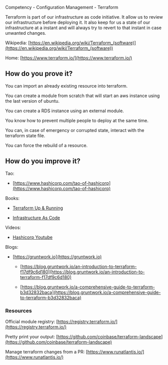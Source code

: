 Competency - Configuration Management - Terraform

Terraform is part of our infrastructure as code initiative. It allow us to review our infrastructure before deploying it. It also keep for us a state of our infrastructure at a instant and will always try to revert to that instant in case unwanted changes. 

Wikipedia: [https://en.wikipedia.org/wiki/Terraform_(software)](https://en.wikipedia.org/wiki/Terraform_(software)) 

Home: [https://www.terraform.io/](https://www.terraform.io/) 

## How do you prove it?

You can import an already existing resource into terraform.

You can create a module from scratch that will start an aws instance using the last version of ubuntu.

You can create a RDS instance using an external module.

You know how to prevent multiple people to deploy at the same time.

You can, in case of emergency or corrupted state, interact with the terraform state file.

You can force the rebuild of a resource.

## How do you improve it?

Tao:

* [https://www.hashicorp.com/tao-of-hashicorp](https://www.hashicorp.com/tao-of-hashicorp)

Books:

* [Terraform Up & Running](https://www.amazon.ca/Terraform-Running-Writing-Infrastructure-Code/dp/1491977086?th=1&psc=1&source=googleshopping&locale=en-CA&tag=googcana-20&ref=pd_sl_2e491zlwv6_e)

* [Infrastructure As Code](http://shop.oreilly.com/product/0636920039297.do)

Videos:

* [Hashicorp Youtube](https://www.youtube.com/channel/UC-AdvAxaagE9W2f0webyNUQ/playlists)

Blogs:

* [https://gruntwork.io](https://gruntwork.io) 

    * [https://blog.gruntwork.io/an-introduction-to-terraform-f17df9c6d180](https://blog.gruntwork.io/an-introduction-to-terraform-f17df9c6d180)

    * [https://blog.gruntwork.io/a-comprehensive-guide-to-terraform-b3d32832baca](https://blog.gruntwork.io/a-comprehensive-guide-to-terraform-b3d32832baca) 

### Resources

Official module registry: [https://registry.terraform.io/](https://registry.terraform.io/)

Pretty print your output: [https://github.com/coinbase/terraform-landscape](https://github.com/coinbase/terraform-landscape) 

Manage terraform changes from a PR: [https://www.runatlantis.io/](https://www.runatlantis.io/)

